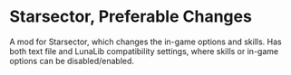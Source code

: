 # Starsector, Preferable Changes
A mod for Starsector, which changes the in-game options and skills. Has both text file and LunaLib compatibility settings, where skills or in-game options can be disabled/enabled.
